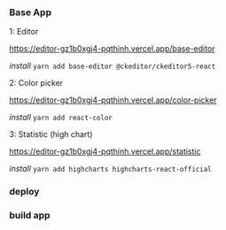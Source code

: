 ### Base App

1: Editor

https://editor-gz1b0xgj4-pqthinh.vercel.app/base-editor

*install*
`yarn add base-editor @ckeditor/ckeditor5-react`

2: Color picker

https://editor-gz1b0xgj4-pqthinh.vercel.app/color-picker

*install*
`yarn add react-color`

3: Statistic (high chart)

https://editor-gz1b0xgj4-pqthinh.vercel.app/statistic

*install*
`yarn add highcharts highcharts-react-official`

### deploy

### build app